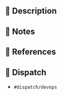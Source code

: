 ## 📖 Description

<!-- What does this pull request bring to this project? Why do we need it? -->

## 📝 Notes

<!-- Any additional notes that might be helpful for reviewers? -->

## 📓 References

<!-- Does this pull request fix any reported issue (eg. `Fixes #34`) in this repository? -->

## 🦀 Dispatch

- `#dispatch/devops`
